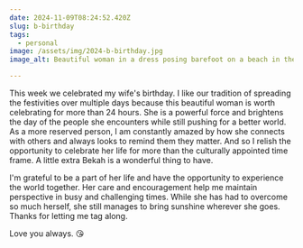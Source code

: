 ```yaml
---
date: 2024-11-09T08:24:52.420Z
slug: b-birthday
tags:
  - personal
image: /assets/img/2024-b-birthday.jpg
image_alt: Beautiful woman in a dress posing barefoot on a beach in the warm evening sunlight with large sandy bluffs in the background.

---
```


This week we celebrated my wife's birthday.
I like our tradition of spreading the festivities over multiple days because this beautiful woman is worth celebrating for more than 24 hours.
She is a powerful force and brightens the day of the people she encounters while still pushing for a better world.
As a more reserved person, I am constantly amazed by how she connects with others and always looks to remind them they matter.
And so I relish the opportunity to celebrate her life for more than the culturally appointed time frame.
A little extra Bekah is a wonderful thing to have.

I'm grateful to be a part of her life and have the opportunity to experience the world together.
Her care and encouragement help me maintain perspective in busy and challenging times.
While she has had to overcome so much herself, she still manages to bring sunshine wherever she goes.
Thanks for letting me tag along.

Love you always. 😘
